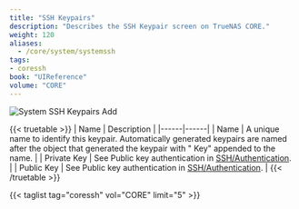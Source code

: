 ```yaml
---
title: "SSH Keypairs"
description: "Describes the SSH Keypair screen on TrueNAS CORE."
weight: 120
aliases:
  - /core/system/systemssh
tags:
- coressh
book: "UIReference"
volume: "CORE"
---
```


![System SSH Keypairs Add](/images/CORE/System/SystemSSHKeypairsAdd.png "System SSH Keypairs Add")

{{< truetable >}}
| Name | Description |
|------|------|
| Name | A unique name to identify this keypair. Automatically generated keypairs are named after the object that generated the keypair with " Key" appended to the name. |
| Private Key | See Public key authentication in [SSH/Authentication](https://www.freebsd.org/cgi/man.cgi?query=ssh). |
| Public Key | See Public key authentication in [SSH/Authentication](https://www.freebsd.org/cgi/man.cgi?query=ssh). | 
{{< /truetable >}}

{{< taglist tag="coressh" vol="CORE" limit="5" >}}
